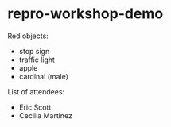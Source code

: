 # repro-workshop-demo
Red objects:
- stop sign
- traffic light
- apple
- cardinal (male)


List of attendees:
- Eric Scott
- Cecilia Martinez
